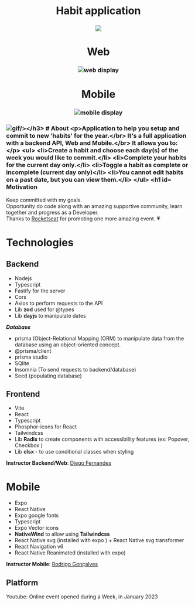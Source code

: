 <div align='center'>
<h1 align="center">Habit application</h1>

<h3 align="center"><img src="https://ik.imagekit.io/cnbmdh4b9w/oneStep_lXDHi3uR3.png?ik-sdk-version=javascript-1.4.3&updatedAt=1674571165874"/></h3>


# Web
<h3 align="center"><img src="https://ik.imagekit.io/cnbmdh4b9w/web_6XbIMS3ns.png?ik-sdk-version=javascript-1.4.3&updatedAt=1674568420129" alt="web display"/></h3>

# Mobile
<h3 align="center"><img src="https://ik.imagekit.io/cnbmdh4b9w/allMobile_DVqYyI-_g.png?ik-sdk-version=javascript-1.4.3&updatedAt=1674571508513" alt="mobile display"/></h3>
</div>

<h3 align-"center"><img src="https://ik.imagekit.io/cnbmdh4b9w/ezgif.com-gif-maker__1__E-6_uQNi7.gif?ik-sdk-version=javascript-1.4.3&updatedAt=1674776299430" alt="gif/></h3>
# About

Application to help you setup and commit to new 'habits' for the year.</br>
It's a full application with a backend API, Web and Mobile.</br>
It allows you to:
- Create a habit and choose each day(s) of the week you would like to commit.
- Complete your habits for the current day only. 
- Toggle a habit as complete or incomplete (current day only)
- You cannot edit habits on a past date, but you can view them. 


# Motivation
Keep committed with my goals.</br>
Opportunity do code along with an amazing supportive community, learn together and progress as a Developer.</br>
Thanks to [Rocketseat](https://www.instagram.com/rocketseat/?igshid=Yzg5MTU1MDY%3D) for promoting one more amazing event. 💗


# Technologies

## Backend

- Nodejs
- Typescript
- Fastify for the server
- Cors
- Axios to perform requests to the API
- Lib **zod** used for @types
- Lib **dayjs** to manipulate dates

***Database***

- prisma (Object-Relational Mapping (ORM) to manipulate data from the database using an object-oriented concept.
- @prisma/client
- prisma studio
- SQlite
- Insomnia (To send requests to backend/database)
- Seed (populating database)

## Frontend
- Vite
- React
- Typescript
- Phosphor-icons for React
- Tailwindcss
- Lib **Radix** to create components with accessibility features (ex: Popover, Checkbox )
- Lib **clsx**  -  to use conditional classes when styling




**Instructor Backend/Web**: 
[Diego Fernandes](https://github.com/diego3g)


# Mobile

- Expo
- React Native
- Expo google fonts
- Typescript
- Expo Vector icons
- **NativeWind** to allow using **Tailwindcss**
 - React Native svg (installed with expo ) + React Native svg transformer
 - React Navigation v6
- React Native Reanimated (installed with expo)




**Instructor Mobile**: 
[Rodrigo Gonçalves](https://www.linkedin.com/in/rodrigo-gon%C3%A7alves-santana/)

## Platform
Youtube: Online event opened during a Week, in January 2023


